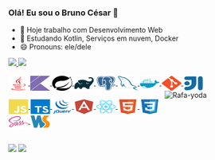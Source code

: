 ### Olá! Eu sou o Bruno César 👋

- 🔭 Hoje trabalho com Desenvolvimento Web
- 🌱 Estudando Kotlin, Serviços em nuvem, Docker 
- 😄 Pronouns: ele/dele

<div>
  <a href="https://github.com/brunocesaromax">
  <img height="180em" src="https://github-readme-stats.vercel.app/api?username=brunocesaromax&show_icons=true&theme=dark&include_all_commits=true&count_private=true"/>
  <img height="180em" src="https://github-readme-stats.vercel.app/api/top-langs/?username=brunocesaromax&layout=compact&langs_count=7&theme=dark"/>
</div>
  
<div style="display: inline_block"><br>
  <img align="center" alt="Bruno-Java" height="30" width="40" src="https://raw.githubusercontent.com/devicons/devicon/master/icons/java/java-plain.svg">
  <img align="center" alt="Bruno-Java" height="30" width="40" src="https://raw.githubusercontent.com/devicons/devicon/master/icons/kotlin/kotlin-plain.svg">
  <img align="center" alt="Bruno-Spring" height="30" width="40" src="https://raw.githubusercontent.com/devicons/devicon/master/icons/spring/spring-plain.svg">
  <img align="center" alt="Bruno-Spring" height="30" width="40" src="https://raw.githubusercontent.com/devicons/devicon/master/icons/gradle/gradle-plain.svg">
  <img align="center" alt="Bruno-Spring" height="30" width="40" src="https://raw.githubusercontent.com/devicons/devicon/master/icons/postgresql/postgresql-plain.svg">
  <img align="center" alt="Bruno-Spring" height="30" width="40" src="https://raw.githubusercontent.com/devicons/devicon/master/icons/mysql/mysql-plain.svg">
  <img align="center" alt="Bruno-Spring" height="30" width="40" src="https://raw.githubusercontent.com/devicons/devicon/master/icons/docker/docker-plain.svg">
  <img align="center" alt="Bruno-Spring" height="30" width="40" src="https://raw.githubusercontent.com/devicons/devicon/master/icons/git/git-plain.svg">
  <img align="center" alt="Bruno-Spring" height="30" width="40" src="https://raw.githubusercontent.com/devicons/devicon/master/icons/intellij/intellij-plain.svg">
  
  <img align="right" alt="Rafa-yoda" height="180" width="190" src="https://media.giphy.com/media/h408T6Y5GfmXBKW62l/giphy.gif">
</div>  
  
 <div style="display: inline_block"><br>
  <img align="center" alt="Bruno-Js" height="30" width="40" src="https://raw.githubusercontent.com/devicons/devicon/master/icons/javascript/javascript-plain.svg">
  <img align="center" alt="Bruno-Ts" height="30" width="40" src="https://raw.githubusercontent.com/devicons/devicon/master/icons/typescript/typescript-plain.svg">
  <img align="center" alt="Bruno-Ts" height="30" width="40" src="https://raw.githubusercontent.com/devicons/devicon/master/icons/jquery/jquery-plain-wordmark.svg">
  <img align="center" alt="Bruno-Angular" height="30" width="40" src="https://raw.githubusercontent.com/devicons/devicon/master/icons/angularjs/angularjs-plain.svg">
  <img align="center" alt="Bruno-Angular" height="30" width="40" src="https://raw.githubusercontent.com/devicons/devicon/master/icons/react/react-original.svg">
  <img align="center" alt="Bruno-HTML" height="30" width="40" src="https://raw.githubusercontent.com/devicons/devicon/master/icons/html5/html5-original.svg">
  <img align="center" alt="Bruno-CSS" height="30" width="40" src="https://raw.githubusercontent.com/devicons/devicon/master/icons/css3/css3-original.svg">
  <img align="center" alt="Bruno-CSS" height="30" width="40" src="https://raw.githubusercontent.com/devicons/devicon/master/icons/sass/sass-original.svg">
  <img align="center" alt="Bruno-CSS" height="30" width="40" src="https://raw.githubusercontent.com/devicons/devicon/master/icons/webstorm/webstorm-original.svg">
</div> 
  
##
  
  <div>
    <a href = "mailto:brunocesar.oc96@gmail.com"><img src="https://img.shields.io/badge/-Gmail-%23333?style=for-the-badge&logo=gmail&logoColor=white" target="_blank"></a>
    <a href="https://www.linkedin.com/in/bruno-cesar-vicente" target="_blank"><img src="https://img.shields.io/badge/-LinkedIn-%230077B5?style=for-the-badge&logo=linkedin&logoColor=white" target="_blank"></a> 
  </div>
